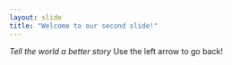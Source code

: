 ```yaml
---
layout: slide
title: "Welcome to our second slide!"
---
```

*Tell the world a better story*
Use the left arrow to go back!
